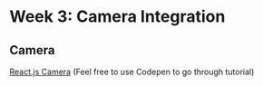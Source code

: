 # Week 3: Camera Integration 

## Camera

[React.js Camera](https://github.com/mozmorris/react-webcam) (Feel free to use Codepen to go through tutorial)
